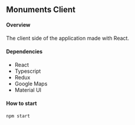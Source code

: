 ## Monuments Client
#### Overview
The client side of the application made with React.
#### Dependencies
  * React
  * Typescript
  * Redux
  * Google Maps
  * Material UI
#### How to start
`npm start`
